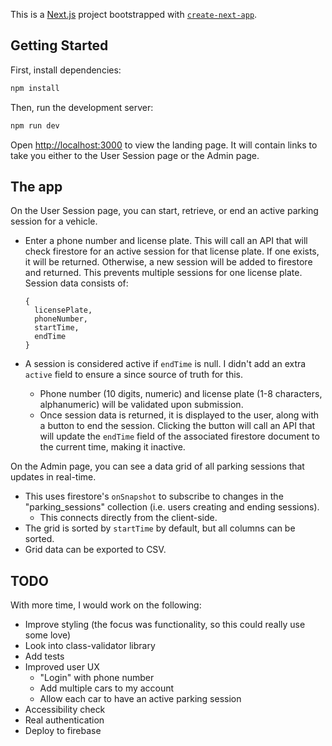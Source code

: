 This is a [Next.js](https://nextjs.org/) project bootstrapped with [`create-next-app`](https://github.com/vercel/next.js/tree/canary/packages/create-next-app).

## Getting Started

First, install dependencies:

```bash
npm install
```

Then, run the development server:

```bash
npm run dev
```

Open [http://localhost:3000](http://localhost:3000) to view the landing page. It will contain links to take you either to the User Session page or the Admin page.

## The app

On the User Session page, you can start, retrieve, or end an active parking session for a vehicle.

- Enter a phone number and license plate. This will call an API that will check firestore for an active session for that license plate. If one exists, it will be returned. Otherwise, a new session will be added to firestore and returned. This prevents multiple sessions for one license plate. Session data consists of:

  ```
  {
    licensePlate,
    phoneNumber,
    startTime,
    endTime
  }
  ```

- A session is considered active if `endTime` is null. I didn't add an extra `active` field to ensure a since source of truth for this.
  - Phone number (10 digits, numeric) and license plate (1-8 characters, alphanumeric) will be validated upon submission.
  - Once session data is returned, it is displayed to the user, along with a button to end the session. Clicking the button will call an API that will update the `endTime` field of the associated firestore document to the current time, making it inactive.

On the Admin page, you can see a data grid of all parking sessions that updates in real-time.

- This uses firestore's `onSnapshot` to subscribe to changes in the "parking_sessions" collection (i.e. users creating and ending sessions).
  - This connects directly from the client-side.
- The grid is sorted by `startTime` by default, but all columns can be sorted.
- Grid data can be exported to CSV.

## TODO

With more time, I would work on the following:

- Improve styling (the focus was functionality, so this could really use some love)
- Look into class-validator library
- Add tests
- Improved user UX
  - "Login" with phone number
  - Add multiple cars to my account
  - Allow each car to have an active parking session
- Accessibility check
- Real authentication
- Deploy to firebase
